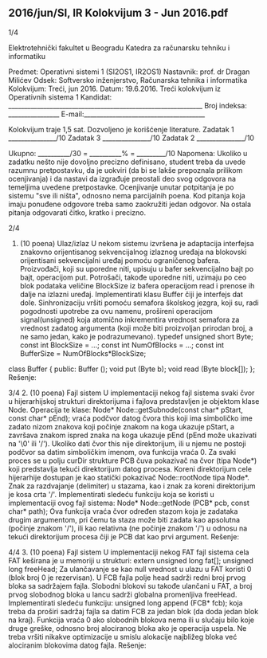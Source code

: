 2016/jun/SI, IR Kolokvijum 3 - Jun 2016.pdf
--------------------------------------------------------------------------------


1/4

Elektrotehnički fakultet u Beogradu
Katedra za računarsku tehniku i informatiku

Predmet: Operativni sistemi 1 (SI2OS1, IR2OS1)
Nastavnik: prof. dr Dragan Milićev
Odsek: Softversko inženjerstvo, Računarska tehnika i informatika
Kolokvijum: Treći, jun 2016.
Datum: 19.6.2016.
Treći kolokvijum iz Operativnih sistema 1
Kandidat: _____________________________________________________________
Broj indeksa: ________________  E-mail:______________________________________

Kolokvijum traje 1,5 sat. Dozvoljeno je korišćenje literature.
Zadatak 1 _______________/10   Zadatak 3 _______________/10
Zadatak 2 _______________/10

Ukupno: __________/30 = __________% = _________/10
Napomena: Ukoliko u zadatku nešto nije dovoljno precizno definisano, student treba da
uvede razumnu pretpostavku, da je uokviri (da bi se lakše prepoznala prilikom ocenjivanja) i
da  nastavi  da  izgrađuje  preostali  deo  svog  odgovora  na  temeljima  uvedene  pretpostavke.
Ocenjivanje unutar potpitanja je po sistemu "sve ili ništa", odnosno nema parcijalnih  poena.
Kod pitanja koja imaju ponuđene odgovore treba samo zaokružiti jedan  odgovor.  Na  ostala
pitanja odgovarati čitko, kratko i precizno.


2/4
1. (10 poena) Ulaz/izlaz
U  nekom  sistemu  izvršena  je  adaptacija  interfejsa  znakovno  orijentisanog  sekvencijalnog
izlaznog uređaja na blokovski orijentisani sekvencijalni uređaj pomoću ograničenog bafera.
Proizvođači, koji su uporedne niti, upisuju u bafer sekvencijalno bajt po bajt, operacijom put.
Potrošači, takođe uporedne niti, uzimaju po ceo blok podataka veličine BlockSize iz  bafera
operacijom read i prenose ih dalje na izlazni uređaj.
Implementirati  klasu Buffer čiji je interfejs dat dole. Sinhronizaciju vršiti pomoću semafora
školskog  jezgra,  koji  su,  radi  pogodnosti  upotrebe  za  ovu  namenu,  prošireni  operacijom
signal(unsigned) koja  atomično  inkrementira  vrednost  semafora  za  vrednost  zadatog
argumenta  (koji  može  biti  proizvoljan  prirodan  broj,  a  ne  samo  jedan,  kako  je
podrazumevano).
typedef unsigned short Byte;
const int BlockSize = ...;
const int NumOfBlocks = ...;
const int BufferSize = NumOfBlocks*BlockSize;

class Buffer {
public:
  Buffer ();
  void put (Byte b);
  void read (Byte block[]);
};
Rešenje:

3/4
2. (10 poena) Fajl sistem
U  implementaciji  nekog  fajl  sistema  svaki  čvor  u  hijerarhijskoj  strukturi  direktorijuma  i
fajlova predstavljen je objektom klase Node. Operacija te klase:
Node* Node::getSubnode(const char* pStart, const char* pEnd);
vraća podčvor datog čvora this koji ima simboličko ime zadato nizom znakova koji počinje
znakom  na  koga  ukazuje pStart,  a  završava  znakom  ispred znaka na koga ukazuje pEnd
(pEnd može ukazivati na '\0' ili '/'). Ukoliko dati čvor this nije direktorijum, ili u njemu
ne postoji podčvor sa datim simboličkim imenom, ova funkcija vraća 0.
Za  svaki  proces  se  u  polju curDir strukture PCB čuva pokazivač na čvor (tipa Node*)  koji
predstavlja tekući direktorijum datog procesa. Koreni direktorijum cele hijerarhije dostupan je
kao statički pokazivač Node::rootNode tipa Node*.
Znak za razdvajanje (delimiter) u stazama, kao i znak za koreni direktorijum je kosa crta '/'.
Implementirati sledeću funkciju koja se koristi u implementaciji ovog fajl sistema:
Node* Node::getNode (PCB* pcb, const char* path);
Ova  funkcija vraća čvor određen stazom koja je zadataka drugim argumentom, pri čemu ta
staza  može  biti  zadata  kao  apsolutna  (počinje  znakom '/'),  ili  kao  relativna  (ne  počinje
znakom '/') u odnosu na tekući direktorijum procesa čiji je PCB dat kao prvi argument.
Rešenje:








4/4
3. (10 poena) Fajl sistem
U implementaciji nekog FAT fajl sistema cela FAT keširana je u memoriji u strukturi:
extern unsigned long fat[];
unsigned long freeHead;
Za ulančavanje se kao null vrednost  u  ulazu  u  FAT  koristi  0  (blok  broj  0  je  rezervisan).  U
FCB  fajla  polje head sadrži redni broj prvog bloka sa sadržajem fajla. Slobodni blokovi su
takođe ulančani u FAT, a broj prvog slobodnog bloka u lancu sadrži globalna promenljiva
freeHead.
Implementirati sledeću funkciju:
unsigned long append (FCB* fcb);
koja treba da proširi sadržaj fajla sa datim FCB za jedan blok (da doda jedan blok na kraj).
Funkcija vraća 0 ako slobodnih blokova nema ili u slučaju bilo koje druge greške, odnosno
broj alociranog bloka ako je operacija uspela. Ne treba vršiti  nikakve  optimizacije  u  smislu
alokacije najbližeg bloka već alociranim blokovima datog fajla.
Rešenje:
